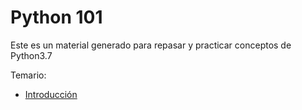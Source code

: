 # Python 101

Este es un material generado para repasar y practicar conceptos de Python3.7

Temario:  
- [Introducción](basics.md)
